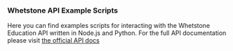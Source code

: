 ### Whetstone API Example Scripts

Here you can find examples scripts for interacting with the Whetstone Education API written in Node.js and Python. For the full API documentation please visit [the official API docs](http://docs.whetstoneeducation.com/)
